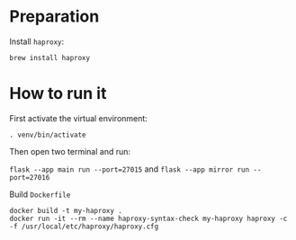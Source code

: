 # Preparation
Install `haproxy`:

`brew install haproxy`

# How to run it
First activate the virtual environment:

`. venv/bin/activate`

Then open two terminal and run:

`flask --app main run --port=27015` and `flask --app mirror run --port=27016`

Build `Dockerfile`

```
docker build -t my-haproxy .
docker run -it --rm --name haproxy-syntax-check my-haproxy haproxy -c -f /usr/local/etc/haproxy/haproxy.cfg
```